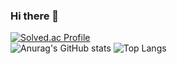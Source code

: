 ### Hi there 👋

[![Solved.ac Profile](http://mazassumnida.wtf/api/generate_badge?boj=ju9491)](https://solved.ac/ju9491)<br>
 ![Anurag's GitHub stats](https://github-readme-stats.vercel.app/api?username=crush0327&show_icons=true&count_private=true&theme=tokyonight) 
 ![Top Langs](https://github-readme-stats.vercel.app/api/top-langs/?username=crush0327&layout=compact&theme=tokyonight)

<!--
**crush0327/crush0327** is a ✨ _special_ ✨ repository because its `README.md` (this file) appears on your GitHub profile.

Here are some ideas to get you started:
- 🔭 I’m currently working on ...
- 🌱 I’m currently learning ...
- 👯 I’m looking to collaborate on ...
- 🤔 I’m looking for help with ...
- 💬 Ask me about ...
- 📫 How to reach me: ...
- 😄 Pronouns: ...
- ⚡ Fun fact: ...
-->
